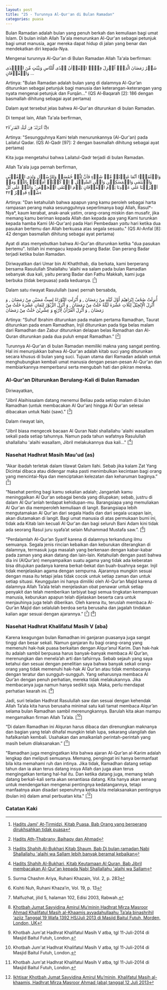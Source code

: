```yaml
---
layout: post
title: "25 - Turunnya Al-Qur'an di Bulan Ramadan"
categories: puasa
---
```


Bulan Ramadan adalah bulan yang penuh berkah dan kemuliaan bagi umat Islam. Di bulan inilah Allah Ta'ala menurunkan Al-Qur'an sebagai petunjuk bagi umat manusia, agar mereka dapat hidup di jalan yang benar dan mendekatkan diri kepada-Nya. 

Mengenai turunnya Al-Qur'an di Bulan Ramadan Allah Ta'ala berfirman:

<p class="quran2">
شَہۡرُ رَمَضَانَ الَّذِیۡۤ اُنۡزِلَ فِیۡہِ الۡقُرۡاٰنُ ہُدًی لِّلنَّاسِ وَبَیِّنٰتٍ مِّنَ الۡہُدٰی وَالۡفُرۡقَانِ ...
</p>

Artinya: "Bulan Ramadan adalah bulan yang di dalamnya Al-Qur’an diturunkan sebagai petunjuk bagi manusia dan keterangan-keterangan yang nyata mengenai petunjuk dan Furqān..." (QS Al-Baqarah [2]: 186 dengan basmallah dihitung sebagai ayat pertama)

Dalam ayat tersebut jelas bahwa Al-Qur'an diturunkan di bulan Ramadan.

Di tempat lain, Allah Ta'ala berfirman,

<p class="quran2">
اِنَّاۤ اَنۡزَلۡنٰہُ فِیۡ لَیۡلَۃِ الۡقَدۡرِ ۚ﴿ۖ۲﴾
</p>

Artinya: "Sesungguhnya Kami telah menurunkannya (Al-Qur'an) pada Lailatul Qadar. (QS Al-Qadr [97]: 2 dengan basmallah dihitung sebagai ayat pertama)

Kita juga mengetahui bahwa Lailatul-Qadr terjadi di bulan Ramadan.

Allah Ta'ala juga pernah berfirman,

<p class="quran2">
وَاعۡلَمُوۡۤا اَنَّمَا غَنِمۡتُمۡ مِّنۡ شَیۡءٍ فَاَنَّ لِلّٰہِ خُمُسَہٗ وَلِلرَّسُوۡلِ وَلِذِی الۡقُرۡبٰی وَالۡیَتٰمٰی وَالۡمَسٰکِیۡنِ وَابۡنِ السَّبِیۡلِ ۙ اِنۡ کُنۡتُمۡ اٰمَنۡتُمۡ بِاللّٰہِ وَمَاۤ اَنۡزَلۡنَا عَلٰی عَبۡدِنَا یَوۡمَ الۡفُرۡقَانِ یَوۡمَ الۡتَقَی الۡجَمۡعٰنِ ؕ وَاللّٰہُ عَلٰی کُلِّ شَیۡءٍ قَدِیۡرٌ ﴿۴۲﴾
</p>

Artinya: "Dan ketahuilah bahwa apapun yang kamu peroleh sebagai harta rampasan perang maka sesungguhnya seperlimanya bagi Allah, Rasul*-Nya*, kaum kerabat, anak-anak yatim, orang-orang miskin dan musafir, jika memang kamu beriman kepada Allah dan kepada apa yang Kami turunkan kepada hamba Kami (Al-Qur'an) pada Hari Pembedaan *yaitu* hari ketika dua pasukan bertemu dan Allah berkuasa atas segala sesuatu." (QS Al-Anfal [8]: 42 dengan basmallah dihitung sebagai ayat pertama)

Ayat di atas menyebutkan bahwa Al-Qur'an diturunkan ketika "dua pasukan bertemu". Istilah ini mengacu kepada perang Badar. Dan perang Badar terjadi ketika bulan Ramadan. 

Diriwayatkan dari Umar bin Al Khaththab, dia berkata, kami berperang bersama Rasulullah Shalallahu ‘alaihi wa salam pada bulan Ramadlan sebanyak dua kali, yaitu perang Badar dan Fathu Makkah, kami juga berbuka (tidak berpuasa) pada keduanya. [[^f558b51f-3e31-4834-acd3-36df56504e0e]] 

[^f558b51f-3e31-4834-acd3-36df56504e0e]: [Hadits Jami' At-Tirmidzi, Kitab Puasa, Bab Orang yang berperang dirukhsahkan tidak puasa](/referensi/f558b51f-3e31-4834-acd3-36df56504e0e.html)

Dalam satu riwayat Rasulullah (saw) pernah bersabda,

<p class="arab">
أُنزِلَتْ صُحُفُ إِبْرَاهِيْمَ أَوَّلَ لَيْلَةٍ مِنْ رَمَضَانَ , وَ أُنْزِلَتِ التَّوْرَاةُ لِسِتٍّ مَضَيْنِ مِنْ رَمَضَانَ , وَ أُنْزِلَ الْإِنْجِيْلُ لِثَلَاثِ عَشْرَةَ لَيْلَةً خَلَتْ مِنْ رَمَضَانَ , وَ أُنْزِلَ الزَّبُوْرُ لِثَمَانِ عَشْرَةَ خَلَتْ مِنْ رَمَضَانَ , وَ أُنْزِلَ الْقُرْآنُ لِأَرْبَعٍ وَ عِشْرِيْنَ خَلَتْ مِنْ رَمَضَانَ
</p>

Artinya: “Suhuf Ibrahim diturunkan pada malam pertama Ramadhan, Taurat diturunkan pada enam Ramadhan, Injil diturunkan pada tiga belas malam dari Ramadhan dan Zabur diturunkan delapan belas Ramadhan dan Al-Quran diturunkan pada dua puluh empat Ramadhan.” [[^390612dd-24e3-4d0c-8d58-adecfd247532]] 

[^390612dd-24e3-4d0c-8d58-adecfd247532]: [Hadits Ath-Thabrany, Baihaqy dan Ahmad](/referensi/390612dd-24e3-4d0c-8d58-adecfd247532.html)

Turunnya Al-Qur'an di bulan Ramadan memiliki makna yang sangat penting. Hal ini menunjukkan bahwa Al-Qur'an adalah kitab suci yang diturunkan secara khusus di bulan yang suci. Tujuan utama dari Ramadan adalah untuk menghubungkan kembali umat manusia dengan pesan-pesan Al-Qur'an dan membiarkannya memperbarui serta mengubah hati dan pikiran mereka. 

### Al-Qur'an Diturunkan Berulang-Kali di Bulan Ramadan

Diriwayatkan,

"Jibril Alaihissalam datang menemui Beliau pada setiap malam di bulan Ramadhan (untuk membacakan Al Qur'an) hingga Al Qur'an selesai dibacakan untuk Nabi (saw)." [[^e452b6be-eee1-4e51-93fd-102ea4d03f44]]

[^e452b6be-eee1-4e51-93fd-102ea4d03f44]: [Hadits Shahih Al-Bukhari Kitab Shaum, Bab Di bulan ramadan Nabi Shallallahu 'alaihi wa Sallam lebih banyak beramal kebaikan](/referensi/e452b6be-eee1-4e51-93fd-102ea4d03f44.html)

Dalam riwayat lain,

"Jibril biasa mengecek bacaan Al Quran Nabi shallallahu 'alaihi wasallam sekali pada setiap tahunnya. Namun pada tahun wafatnya Rasulullah shallallahu 'alaihi wasallam, Jibril melakukannya dua kali..." [[^08193f1c-a868-4171-b9f6-404b41603643]]

[^08193f1c-a868-4171-b9f6-404b41603643]: [Hadits Shahih Al-Bukhari, Kitab Keutamaan Al Quran, Bab Jibril membacakan Al-Qur'an kepada Nabi Shallallahu 'alaihi wa Sallam](/referensi/08193f1c-a868-4171-b9f6-404b41603643.html)

### Nasehat Hadhrat Masih Mau'ud (as)

“Akar ibadah terletak dalam tilawat Qalam Ilahi. Sebab jika kalam Zat Yang Dicintai dibaca atau didengar maka pasti menimbulkan kecintaan bagi orang yang mencintai-Nya dan menciptakan kelezatan dan keharuman baginya.” [[^rk-v2-p283]]

[^rk-v2-p283]: Surma Chashm Ariya, Ruhani Khazain, Vol. 2, p. 283

“Nasehat penting bagi kamu sekalian adalah; Janganlah kamu meninggalkan Al Qur'an sebagai benda yang dilupakan; sebab, justru di dalam Al Qur'anlah terdapat kehidupan-mu. Barangsiapa yang   memuliakan Al Qur'an dia memperoleh kemuliaan di langit. Barangsiapa lebih mengutamakan Al Qur'an dari segala Hadis dan dari segala ucapan lain, akan diutamakan di langit. Bagi umat manusia di atas permukaan bumi ini, tidak ada Kitab lain kecuali Al Qur'an dan bagi seluruh Bani Adam kini tidak ada seorang Rasul juru syafa’at selain Muhammad Mustafa saw.”. [[^rk-v19-p13]]

[^rk-v19-p13]: Kishti Nuh, Ruhani Khaza’in, Vol. 19, p. 13

“Perdalamlah Al-Qur’an Syarif karena di dalamnya terkandung ilmu semuanya. Segala jenis rincian kebaikan dan keburukan diterangkan di dalamnya, termasuk juga masalah yang berkenaan dengan kabar-kabar pada zaman yang akan datang dan lain-lain. Ketahuilah dengan pasti bahwa dia ini (AlQur’an) menyampaikan suatu agama yang tidak ada keberatan bisa ditujukan padanya karena berkat-bekat dan buah-buahnya segar. Injil tidak menjelaskan agama dengan sempurna. Ajarannya mungkin sesuai dengan masa itu tetapi jelas tidak cocok untuk setiap zaman dan untuk setiap situasi. Keunggulan ini hanya dimiliki oleh Al-Qur’an Majid karena di dalamnya Allah Ta’ala telah menjelaskan obat penawar untuk setiap penyakit dan telah memberikan tarbiyat bagi semua tingkatan kemampuan manusia, keburukan apapun telah dijelaskan beserta cara untuk menjauhinya juga telah diberikan. Oleh karena itu, teruslah membaca Al-Qur’an Majid dan selalulah berdoa serta berusaha dan jagalah tindakan kalian agar sesuai dengan ajarannya.” [[^malfuzhat-j5-h102]] [[^khotbah-20130719]]

[^malfuzhat-j5-h102]: Malfuzhat, jilid 5, halaman 102, Edisi 2003, Rabwah.

[^khotbah-20130719]: [Khotbah Jumat Sayyidina Amirul Mu’minin Hadhrat Mirza Masroor Ahmad Khalifatul Masih al-Khaamis ayyadahullaahu Ta’ala binashrihil ‘aziiz Tanggal 19 Wafa 1392 HS/Juli 2013 di Masjid Baitul Futuh, Morden, London, UK](https://files.alislam.cloud/fs/FSS20130712-ID.pdf)

### Nasehat Hadhrat Khalifatul Masih V (aba)

Karena keagungan bulan Ramadhan ini ganjaran puasanya juga sangat tinggi dan besar sekali. Namun ganjaran itu bagi orang-orang yang memenuhi hak-hak puasa berkaitan dengan Alqur’anul Karim. Dan hak-hak itu adalah sambil berpuasa harus banyak-banyak membaca Al Qur’an, merenungkan dan menela’ah arti dan tafsirnya. Sebab sejauh yang saya ketahui dan sesuai dengan penelitian saya bahwa banyak sekali orang-orang yang tidak memenuhi hak-hak Al Qur’an atau tidak membacanya dengan teratur dan sungguh-sungguh. Yang seharusnya membaca Al Qur’an dengan penuh perhatian, mereka tidak melakukannya. Jika membacanya juga namun hanya sedikit saja. Maka, perlu mendapat perhatian kearah ini. [[^khotbah-20140711]]

[^khotbah-20140711]: Khotbah Jum'at Hadhrat Khalifatul Masih V atba, tgl 11-Juli-2014 di Masjid Baitul Futuh, London.

Jadi, suri teladan Hadhrat Rasulullah saw dan sesuai dengan kehendak Allah Ta’ala kita harus berusaha minimal satu kali tamat membaca Alqur’an selama bulan Ramadhan sambil merenungkannya. Barulah kita akan mampu mengamalkan firman Allah Ta’ala. [[^khotbah-20140711]]

“Di dalam Ramadhan ini Alquran harus dibaca dan direnungkan maknanya dan bagian yang telah dihafal mungkin telah lupa, sekarang ulangilah dan hafalkanlah kembali. Usahakan dan amalkanlah perintah-perintah yang masih belum dilaksanakan.” [[^khotbah-20140711]]

"Ramadhan juga mengingatkan kita bahwa ajaran Al-Qur’an al-Karim adalah lengkap dan meliputi semuanya. Memang, pengingat ini hanya bermanfaat bila kita memahami ruh dan intinya. Jika tidak, Ramadhan datang setiap tahun dan ia akan terus datang insya Allah dan juga akan terus mengingatkan tentang hal-hal itu. Dan ketika datang juga, memang telah datang berkali-kali serta akan senantiasa datang. Kita hanya akan senang untuk mendengarkan mengenai pentingnya kedatangannya, tetapi manfaatnya akan disadari sepenuhnya ketika kita melaksanakan pentingnya (bulan ini) dalam amal perbuatan kita." [[^khotbah-20130712]]

[^khotbah-20130712]: [Ikhtisar Khotbah Jumat Sayyidina Amirul Mu’minin, Khalifatul Masih al-khaamis, Hadhrat Mirza Masroor Ahmad (aba) tanggal 12 Juli 2013](https://files.alislam.cloud/fs/FSS20130712-ID.pdf)

### Catatan Kaki

